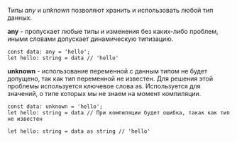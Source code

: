 Типы *any* и *unknown* позволяют хранить и использовать любой тип данных.

**any** - пропускает любые типы и изменения без каких-либо проблем, иными словами допускает динамическую типизацию.
```TS
const data: any = 'hello';
let hello: string = data // 'hello'

```

**unknown** - использование переменной с данным типом не будет допущено, так как тип переменной не известен. Для решения этой проблемы используется ключевое слова as.
Используется для значений, о типе которых мы не знаем на момент компиляции. 
```TS
const data: unknown = 'hello';
let hello: string = data // При компиляции будет ошибка, такак как тип не известен

let hello: string = data as string // 'hello'
```
